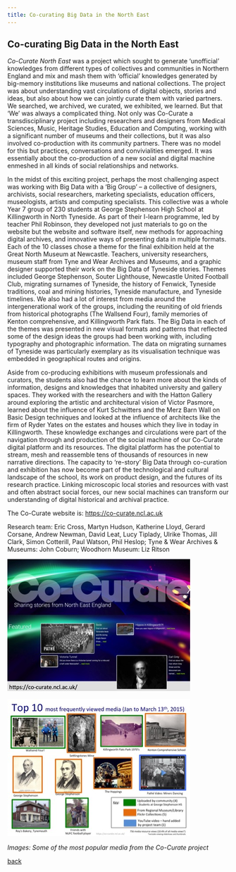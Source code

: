```yaml
---
title: Co-curating Big Data in the North East
---
```


## Co-curating Big Data in the North East

_Co-Curate North East_ was a project which sought to generate ‘unofficial’ knowledges from different types of collectives and communities in Northern England and mix and mash them with ‘official’ knowledges generated by big-memory institutions like museums and national collections. The project was about understanding vast circulations of digital objects, stories and ideas, but also about how we can jointly curate them with varied partners. We searched, we archived, we curated, we exhibited, we learned. But that ‘We’ was always a complicated thing. Not only was Co-Curate a transdisciplinary project including researchers and designers from Medical Sciences, Music, Heritage Studies, Education and Computing, working with a significant number of museums and their collections, but it was also involved co-production with its community partners. There was no model for this but practices, conversations and convivialities emerged. It was essentially about the co-production of a new social and digital machine enmeshed in all kinds of social relationships and networks. 

In the midst of this exciting project, perhaps the most challenging aspect was working with Big Data with a ‘Big Group’ – a collective of designers, archivists, social researchers, marketing specialists, education officers, museologists, artists and computing specialists. This collective was a whole Year 7 group of 230 students at George Stephenson High School at Killingworth in North Tyneside. As part of their I-learn programme, led by teacher Phil Robinson, they developed not just materials to go on the website but the website and software itself, new methods for approaching digital archives, and innovative ways of presenting data in multiple formats. Each of the 10 classes chose a theme for the final exhibition held at the Great North Museum at Newcastle. Teachers, university researchers, museum staff from Tyne and Wear Archives and Museums, and a graphic designer supported their work on the Big Data of Tyneside stories. Themes included George Stephenson, Souter Lighthouse, Newcastle United Football Club, migrating surnames of Tyneside, the history of Fenwick, Tyneside traditions, coal and mining histories, Tyneside manufacture, and Tyneside timelines. We also had a lot of interest from media around the intergenerational work of the groups, including the reuniting of old friends from historical photographs (The Wallsend Four), family memories of Kenton comprehensive, and Killingworth Park flats. The Big Data in each of the themes was presented in new visual formats and patterns that reflected some of the design ideas the groups had been working with, including typography and photographic information. The data on migrating surnames of Tyneside was particularly exemplary as its visualisation technique was embedded in geographical routes and origins.

Aside from co-producing exhibitions with museum professionals and curators, the students also had the chance to learn more about the kinds of information, designs and knowledges that inhabited university and gallery spaces. They worked with the researchers and with the Hatton Gallery around exploring the artistic and architectural vision of Victor Pasmore, learned about the influence of Kurt Schwitters and the Merz Barn Wall on Basic Design techniques and looked at the influence of architects like the firm of Ryder Yates on the estates and houses which they live in today in Killingworth. These knowledge exchanges and circulations were part of the navigation through and production of the social machine of our Co-Curate digital platform and its resources. The digital platform has the potential to stream, mesh and reassemble tens of thousands of resources in new narrative directions. The capacity to ‘re-story’ Big Data through co-curation and exhibition has now become part of the technological and cultural landscape of the school, its work on product design, and the futures of its research practice. Linking microscopic local stories and resources with vast and often abstract social forces, our new social machines can transform our understanding of digital historical and archival practice.

The Co-Curate website is: https://co-curate.ncl.ac.uk

Research team: Eric Cross, Martyn Hudson, Katherine Lloyd, Gerard Corsane, Andrew Newman, David Leat, Lucy Tiplady, Ulrike Thomas, Jill Clark, Simon Cotterill, Paul Watson, Phil Heslop; Tyne & Wear Archives & Museums: John Coburn; Woodhorn Museum: Liz Ritson

![Image1: Some of the most popular media from the Co-Curate project](Images/32a.jpg) 

![Image2: Some of the most popular media from the Co-Curate project](Images/32b.jpg)

_Images: Some of the most popular media from the Co-Curate project_

[back](./)